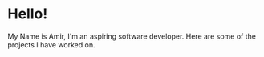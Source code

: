 # Hello!
My Name is Amir, I'm an aspiring software developer. 
Here are some of the projects I have worked on.  
